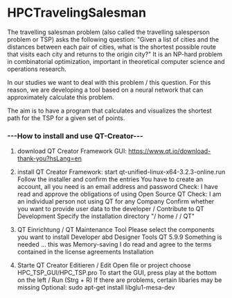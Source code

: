 # HPCTravelingSalesman

The travelling salesman problem (also called the travelling salesperson problem or TSP) asks the following question: "Given a list of cities and the distances between each pair of cities, what is the shortest possible route that visits each city and returns to the origin city?" It is an NP-hard problem in combinatorial optimization, important in theoretical computer science and operations research.

In our studies we want to deal with this problem / this question. For this reason, we are developing a tool based on a neural network that can approximately calculate this problem.

The aim is to have a program that calculates and visualizes the shortest path for the TSP for a given set of points.



### ---How to install and use QT-Creator---

1. download QT Creator Framework GUI: https://www.qt.io/download-thank-you?hsLang=en
    

2. install QT Creator Framework: start qt-unified-linux-x64-3.2.3-online.run
    Follow the installer and confirm the entries
    You have to create an account, all you need is an email address and password
    Check: I have read and approve the obligations of using Open Source QT
    Check: I am an individual person not using QT for any Company
    Confirm whether you want to provide user data to the developer / Contribute to QT Development
    Specify the installation directory "/ home / <user> / QT"

3. QT Einrichtung / QT Maintenance Tool
    Please select the components you want to install
        Developer abd Designer Tools
        QT 5.9.9    Something is needed ... this was Memory-saving
    I do read and agree to the terms contained in the license agreements
    Installation

    
4. Starte QT Creator
    Editieren / Edit
    Open file or project
        choose HPC_TSP_GUI/HPC_TSP.pro
        To start the GUI, press play at the bottom on the left  / Run (Strg + R)
          If there are problems, certain libaries may be missing
          Optional:       sudo apt-get install libglu1-mesa-dev
    

